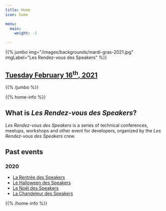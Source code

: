 ```yaml
---
title: Home
icon: home

menu:
  main:
    weight: -1

---
```

{{% jumbo img="/images/backgrounds/mardi-gras-2021.jpg" imgLabel="Les Rendez-vous des Speakers" %}}

## [Tuesday February 16<sup>th</sup>, 2021](/mardi-gras-2021)
{{% /jumbo %}}

<!-- ... -->


{{% home-info %}}

## What is *Les Rendez-vous des Speakers*?

*Les Rendez-vous des Speakers* is a series of technical conferences, meetups, workshops and other event for developers, organized by the *Les Rendez-vous des Speakers* crew.

## Past events

### 2020

- [La Rentrée des Speakers](./rentree-2020/)
- [Le Halloween des Speakers](./halloween-2020/)
- [Le Noël des Speakers](./noel-2020/)
- [La Chandeleur des Speakers](./chandeleur-2021/)

{{% /home-info %}}

<!-- ... -->
